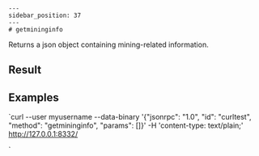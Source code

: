 
    ---
    sidebar_position: 37
    ---
    # getmininginfo

Returns a json object containing mining-related information.

## Result

## Examples

`curl --user myusername --data-binary '{"jsonrpc": "1.0", "id": "curltest", "method": "getmininginfo", "params": []}' -H 'content-type: text/plain;' http://127.0.0.1:8332/

`